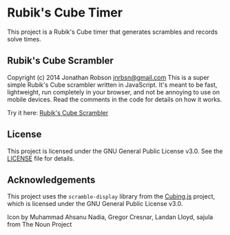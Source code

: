 # Rubik's Cube Timer

This project is a Rubik's Cube timer that generates scrambles and records solve times.

## Rubik's Cube Scrambler

Copyright (c) 2014 Jonathan Robson <jnrbsn@gmail.com>
This is a super simple Rubik's Cube scrambler written in JavaScript. It's meant to be fast, lightweight, run completely in your browser, and not be annoying to use on mobile devices. Read the comments in the code for details on how it works.

Try it here: [Rubik's Cube Scrambler](http://jnrbsn.github.io/rubiks-cube-scrambler/)

## License

This project is licensed under the GNU General Public License v3.0. See the [LICENSE](./LICENSE) file for details.

## Acknowledgements

This project uses the `scramble-display` library from the [Cubing.js](https://github.com/cubing/cubing.js) project, which is licensed under the GNU General Public License v3.0.

Icon by Muhammad Ahsanu Nadia, Gregor Cresnar, Landan Lloyd, sajula from The Noun Project